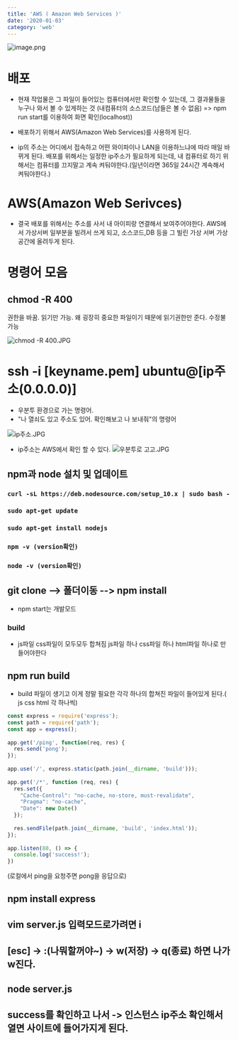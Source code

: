 ```yaml
---
title: 'AWS ( Amazon Web Services )'
date: '2020-01-03'
category: 'web'
---
```


![image.png](https://images.velog.io/post-images/jotang/9b22aa40-2eb5-11ea-aaa7-6f7e5296894f/image.png)

# 배포

- 현재 작업물은 그 파일이 들어있는 컴퓨터에서만 확인할 수 있는데, 그 결과물들을 누구나 와서 볼 수 있게하는 것 (내컴퓨터의 소스코드(남들은 볼 수 없음) => npm run start를 이용하여 화면 확인(localhost))

- 배포하기 위해서 AWS(Amazon Web Services)를 사용하게 된다.
- ip의 주소는 어디에서 접속하고 어떤 와이파이나 LAN을 이용하느냐에 따라 매일 바뀌게 된다. 배포를 위해서는 일정한 ip주소가 필요하게 되는데, 내 컴퓨터로 하기 위해서는 컴퓨터를 끄지말고 계속 켜둬야한다.(일년이라면 365일 24시간 계속해서 켜둬야한다.)

# AWS(Amazon Web Serivces)

- 결국 배포를 위해서는 주소를 사서 내 아이피랑 연결해서 보여주어야한다. AWS에서 가상서버 일부분을 빌려서 쓰게 되고, 소스코드,DB 등을 그 빌린 가상 서버 가상 공간에 올려두게 된다.

# 명령어 모음

## chmod -R 400

권한을 바꿈.
읽기만 가능. 왜 굉장히 중요한 파일이기 때문에 읽기권한만 준다. 수정불가능

![chmod -R 400.JPG](https://images.velog.io/post-images/jotang/4058b790-2d24-11ea-b09c-178f559dc60f/chmod-R-400.JPG)

# ssh -i [keyname.pem] ubuntu@[ip주소(0.0.0.0)]

- 우분투 환경으로 가는 명령어.
- "나 열쇠도 있고 주소도 있어. 확인해보고 나 보내줘"의 명령어

![ip주소.JPG](https://images.velog.io/post-images/jotang/ec1d57c0-2d24-11ea-b55a-a726513626b2/ip주소.JPG)

- ip주소는 AWS에서 확인 할 수 있다.
  ![우분투로 고고.JPG](https://images.velog.io/post-images/jotang/ef225a60-2d24-11ea-9945-17529f7ef015/우분투로-고고.JPG)

## npm과 node 설치 및 업데이트

### `curl -sL https://deb.nodesource.com/setup_10.x | sudo bash -`

### `sudo apt-get update`

### `sudo apt-get install nodejs`

### `npm -v (version확인)`

### `node -v (version확인)`

## git clone --> 폴더이동 --> npm install

- npm start는 개발모드

### build

- js파일 css파일이 모두모두 합쳐짐 js파일 하나 css파일 하나 html파일 하나로 만들어야한다

## npm run build

- build 파일이 생기고 이게 정말 필요한 각각 하나의 합쳐진 파일이 들어있게 된다.( js css html 각 하나씩)

```javascript
const express = require('express');
const path = require('path');
const app = express();
​
app.get('/ping', function(req, res) {
  res.send('pong');
});
​
app.use('/', express.static(path.join(__dirname, 'build')));
​
app.get('/*', function (req, res) {
  res.set({
    "Cache-Control": "no-cache, no-store, must-revalidate",
    "Pragma": "no-cache",
    "Date": new Date()
  });
​
  res.sendFile(path.join(__dirname, 'build', 'index.html'));
});
​
app.listen(80, () => {
  console.log('success!');
})
```

(로컬에서 ping을 요청주면 pong을 응답으로)

## npm install express

## vim server.js 입력모드로가려면 i

## [esc] -> :(나뭐할꺼야~) -> w(저장) -> q(종료) 하면 나가w진다.

## node server.js

## success를 확인하고 나서 -> 인스턴스 ip주소 확인해서 열면 사이트에 들어가지게 된다.

